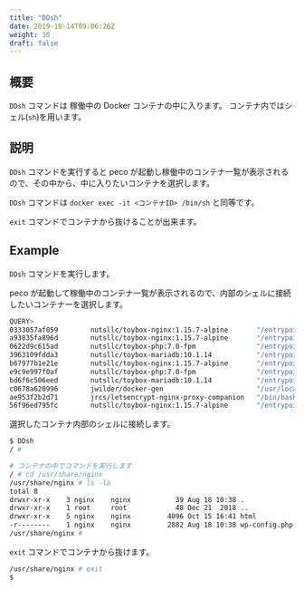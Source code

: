 ```yaml
---
title: "DDsh"
date: 2019-10-14T09:06:26Z
weight: 30
draft: false
---
```


## 概要

``DDsh`` コマンドは 稼働中の Docker コンテナの中に入ります。
コンテナ内ではシェル(``sh``)を用います。

## 説明

``DDsh`` コマンドを実行すると peco が起動し稼働中のコンテナ一覧が表示されるので、その中から、中に入りたいコンテナを選択します。

``DDsh`` コマンドは ``docker exec -it <コンテナID> /bin/sh`` と同等です。

``exit`` コマンドでコンテナから抜けることが出来ます。

## Example

``DDsh`` コマンドを実行します。

peco が起動して稼働中のコンテナ一覧が表示されるので、内部のシェルに接続したいコンテナーを選択します。

```bash
QUERY>                                                                 IgnoreCase [10 (1/1)]
0333057af059        nutsllc/toybox-nginx:1.15.7-alpine       "/entrypoint-ex.sh"      44 min
a93835fa896d        nutsllc/toybox-nginx:1.15.7-alpine       "/entrypoint-ex.sh"      7 week
0622d9c615ad        nutsllc/toybox-php:7.0-fpm               "/entrypoint-ex.sh p…"   7 week
3963109fdda3        nutsllc/toybox-mariadb:10.1.14           "/entrypoint-ex.sh"      7 week
b67977b1e21e        nutsllc/toybox-nginx:1.15.7-alpine       "/entrypoint-ex.sh"      7 week
e9c9e997f0af        nutsllc/toybox-php:7.0-fpm               "/entrypoint-ex.sh p…"   7 week
bd6f6c506eed        nutsllc/toybox-mariadb:10.1.14           "/entrypoint-ex.sh"      7 week
c0678a620996        jwilder/docker-gen                       "/usr/local/bin/dock…"   7 week
ae953f2b2d71        jrcs/letsencrypt-nginx-proxy-companion   "/bin/bash /app/entr…"   7 week
56f96ed795fc        nutsllc/toybox-nginx:1.15.7-alpine       "/entrypoint-ex.sh"      7 week
```

選択したコンテナ内部のシェルに接続します。

```bash
$ DDsh
/ #

# コンテナの中でコマンドを実行します
/ # cd /usr/share/nginx
/usr/share/nginx # ls -la
total 8
drwxr-xr-x    3 nginx    nginx           39 Aug 18 10:38 .
drwxr-xr-x    1 root     root            48 Dec 21  2018 ..
drwxr-xr-x    5 nginx    nginx         4096 Oct 15 16:41 html
-r--------    1 nginx    nginx         2882 Aug 18 10:38 wp-config.php
/usr/share/nginx #
```

``exit`` コマンドでコンテナから抜けます。

```bash
/usr/share/nginx # exit
$
```
